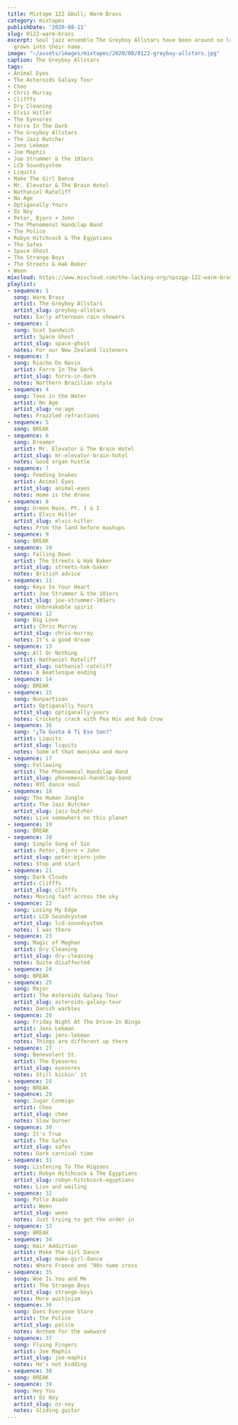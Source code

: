 ```yaml
---
title: Mixtape 122 &bull; Warm Brass
category: mixtapes
publishDate: '2020-08-11'
slug: 0122-warm-brass
excerpt: Soul jazz ensemble The Greyboy Allstars have been around so long they have
  grown into their name.
image: "~/assets/images/mixtapes/2020/08/0122-greyboy-allstars.jpg"
caption: The Greyboy Allstars
tags:
- Animal Eyes
- The Asteroids Galaxy Tour
- Cheo
- Chris Murray
- Clifffs
- Dry Cleaning
- Elvis Hitler
- The Eyesores
- Forro In The Dark
- The Greyboy Allstars
- The Jazz Butcher
- Jens Lekman
- Joe Maphis
- Joe Strummer & the 101ers
- LCD Soundsystem
- Liquits
- Make The Girl Dance
- Mr. Elevator & The Brain Hotel
- Nathaniel Rateliff
- No Age
- Optiganally Yours
- Oz Noy
- Peter, Bjorn + John
- The Phenomenal Handclap Band
- The Police
- Robyn Hitchcock & The Egyptians
- The Safes
- Space Ghost
- The Strange Boys
- The Streets & Hak Baker
- Ween
mixcloud: https://www.mixcloud.com/the-lacking-org/npszgp-122-warm-brass/
playlist:
- sequence: 1
  song: Warm Brass
  artist: The Greyboy Allstars
  artist_slug: greyboy-allstars
  notes: Early afternoon rain showers
- sequence: 2
  song: Scat Sandwich
  artist: Space Ghost
  artist_slug: space-ghost
  notes: For our New Zealand listeners
- sequence: 3
  song: Riacho Do Navio
  artist: Forro In The Dark
  artist_slug: forro-in-dark
  notes: Northern Brazilian style
- sequence: 4
  song: Toes in the Water
  artist: No Age
  artist_slug: no-age
  notes: Frazzled refractions
- sequence: 5
  song: BREAK
- sequence: 6
  song: Dreamer
  artist: Mr. Elevator & The Brain Hotel
  artist_slug: mr-elevator-brain-hotel
  notes: Good organ hustle
- sequence: 7
  song: Feeding Snakes
  artist: Animal Eyes
  artist_slug: animal-eyes
  notes: Home is the drone
- sequence: 8
  song: Green Haze, Pt. 1 & 2
  artist: Elvis Hitler
  artist_slug: elvis-hitler
  notes: From the land before mashups
- sequence: 9
  song: BREAK
- sequence: 10
  song: Falling Down
  artist: The Streets & Hak Baker
  artist_slug: streets-hak-baker
  notes: British advice
- sequence: 11
  song: Keys to Your Heart
  artist: Joe Strummer & the 101ers
  artist_slug: joe-strummer-101ers
  notes: Unbreakable spirit
- sequence: 12
  song: Big Love
  artist: Chris Murray
  artist_slug: chris-murray
  notes: It’s a good dream
- sequence: 13
  song: All Or Nothing
  artist: Nathaniel Rateliff
  artist_slug: nathaniel-rateliff
  notes: A Beatlesque ending
- sequence: 14
  song: BREAK
- sequence: 15
  song: Nonpartisan
  artist: Optiganally Yours
  artist_slug: optiganally-yours
  notes: Crickety crack with Pea Hix and Rob Crow
- sequence: 16
  song: "¿Te Gusta A Ti Ese Son?"
  artist: Liquits
  artist_slug: liquits
  notes: Some of that mexiska and more
- sequence: 17
  song: Following
  artist: The Phenomenal Handclap Band
  artist_slug: phenomenal-handclap-band
  notes: NYC dance soul
- sequence: 18
  song: The Human Jungle
  artist: The Jazz Butcher
  artist_slug: jazz-butcher
  notes: Live somewhere on this planet
- sequence: 19
  song: BREAK
- sequence: 20
  song: Simple Song of Sin
  artist: Peter, Bjorn + John
  artist_slug: peter-bjorn-john
  notes: Stop and start
- sequence: 21
  song: Dark Clouds
  artist: Clifffs
  artist_slug: clifffs
  notes: Moving fast across the sky
- sequence: 22
  song: Losing My Edge
  artist: LCD Soundsystem
  artist_slug: lcd-soundsystem
  notes: I was there
- sequence: 23
  song: Magic of Meghan
  artist: Dry Cleaning
  artist_slug: dry-cleaning
  notes: Quite disaffected
- sequence: 24
  song: BREAK
- sequence: 25
  song: Major
  artist: The Asteroids Galaxy Tour
  artist_slug: asteroids-galaxy-tour
  notes: Danish warbles
- sequence: 26
  song: Friday Night At The Drive-In Bingo
  artist: Jens Lekman
  artist_slug: jens-lekman
  notes: Things are different up there
- sequence: 27
  song: Benevolent St.
  artist: The Eyesores
  artist_slug: eyesores
  notes: Still kickin’ it
- sequence: 28
  song: BREAK
- sequence: 29
  song: Jugar Conmigo
  artist: Cheo
  artist_slug: cheo
  notes: Slow burner
- sequence: 30
  song: It's True
  artist: The Safes
  artist_slug: safes
  notes: Dark carnival time
- sequence: 31
  song: Listening To The Higsons
  artist: Robyn Hitchcock & The Egyptians
  artist_slug: robyn-hitchcock-egyptians
  notes: Live and wailing
- sequence: 32
  song: Pollo Asado
  artist: Ween
  artist_slug: ween
  notes: Just trying to get the order in
- sequence: 33
  song: BREAK
- sequence: 34
  song: Hair Addiction
  artist: Make The Girl Dance
  artist_slug: make-girl-dance
  notes: Where France and ‘90s twee cross
- sequence: 35
  song: Woe Is You and Me
  artist: The Strange Boys
  artist_slug: strange-boys
  notes: More austinism
- sequence: 36
  song: Does Everyone Stare
  artist: The Police
  artist_slug: police
  notes: Anthem for the awkward
- sequence: 37
  song: Flying Fingers
  artist: Joe Maphis
  artist_slug: joe-maphis
  notes: He’s not kidding
- sequence: 38
  song: BREAK
- sequence: 39
  song: Hey You
  artist: Oz Noy
  artist_slug: oz-noy
  notes: Gliding guitar
---
```


